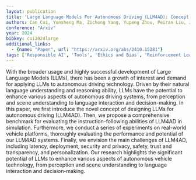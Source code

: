 ```yaml
---
layout: publication
title: 'Large Language Models For Autonomous Driving (LLM4AD): Concept, Benchmark, Experiments, And Challenges'
authors: Can Cui, Yunsheng Ma, Zichong Yang, Yupeng Zhou, Peiran Liu, Juanwu Lu, Lingxi Li, Yaobin Chen, Jitesh H. Panchal, Amr Abdelraouf, Rohit Gupta, Kyungtae Han, Ziran Wang
conference: "Arxiv"
year: 2024
bibkey: cui2024large
additional_links:
  - {name: "Paper", url: "https://arxiv.org/abs/2410.15281"}
tags: ['Responsible AI', 'Tools', 'Ethics and Bias', 'Reinforcement Learning', 'Interpretability', 'Security']
---
```

With the broader usage and highly successful development of Large Language
Models (LLMs), there has been a growth of interest and demand for applying LLMs
to autonomous driving technology. Driven by their natural language
understanding and reasoning ability, LLMs have the potential to enhance various
aspects of autonomous driving systems, from perception and scene understanding
to language interaction and decision-making. In this paper, we first introduce
the novel concept of designing LLMs for autonomous driving (LLM4AD). Then, we
propose a comprehensive benchmark for evaluating the instruction-following
abilities of LLM4AD in simulation. Furthermore, we conduct a series of
experiments on real-world vehicle platforms, thoroughly evaluating the
performance and potential of our LLM4AD systems. Finally, we envision the main
challenges of LLM4AD, including latency, deployment, security and privacy,
safety, trust and transparency, and personalization. Our research highlights
the significant potential of LLMs to enhance various aspects of autonomous
vehicle technology, from perception and scene understanding to language
interaction and decision-making.

